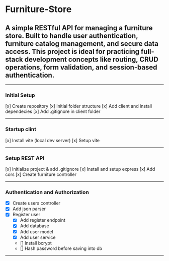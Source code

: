 # Furniture-Store

## A simple RESTful API for managing a furniture store. Built to handle user authentication, furniture catalog management, and secure data access. This project is ideal for practicing full-stack development concepts like routing, CRUD operations, form validation, and session-based authentication.

---

### Initial Setup

[x] Create repository
[x] Initial folder structure
[x] Add client and install dependecies
[x] Add .gitignore in client folder

---

### Startup clint

[x] Install vite (local dev server)
[x] Setup vite

---

### Setup REST API

[x] Initialize project & add .gitignore
[x] Install and setup express
[x] Add cors
[x] Create furniture controller

---

### Authentication and Authorization

- [x] Create users controller
- [x] Add json parser
- [x] Register user
  - [x] Add register endpoint
  - [x] Add database
  - [x] Add user model
  - [x] Add user service
  - [] Install bcrypt
  - [] Hash password before saving into db

---
